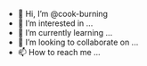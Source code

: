 - 👋 Hi, I’m @cook-burning
- 👀 I’m interested in ...
- 🌱 I’m currently learning ...
- 💞️ I’m looking to collaborate on ...
- 📫 How to reach me ...

<!---
cook-burning/cook-burning is a ✨ special ✨ repository because its `README.md` (this file) appears on your GitHub profile.
You can click the Preview link to take a look at your changes.
--->
